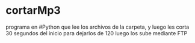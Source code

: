 # cortarMp3
programa en #Python que lee los archivos de la carpeta, y luego les corta 30 segundos del inicio para dejarlos de 120 
luego los sube mediante FTP
